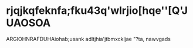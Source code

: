 # rjqjkqfeknfa;fku43q'wlrjio[hqe''[Q'JUAOSOA

ARGIOHNRAFDUHAiohab;usank adltjhia'jtbmxckljae
"?ta, nawvgads

